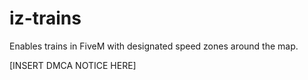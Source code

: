 # iz-trains
Enables trains in FiveM with designated speed zones around the map.

[INSERT DMCA NOTICE HERE]
